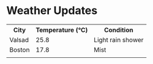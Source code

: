 # Weather Updates

<!-- WEATHER-UPDATE-START -->
<table><tr><th>City</th><th>Temperature (°C)</th><th>Condition</th></tr><tr><td>Valsad</td><td>25.8</td><td>Light rain shower</td></tr><tr><td>Boston</td><td>17.8</td><td>Mist</td></tr><tr><td></td><td></td><td></td></tr></table>
<!-- WEATHER-UPDATE-END -->
